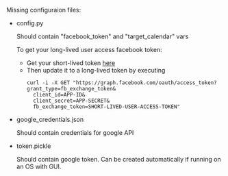 Missing configuraion files:
* config.py

    Should contain "facebook_token" and "target_calendar" vars
    
    To get your long-lived user access facebook token:
    * Get your short-lived token [here](https://developers.facebook.com/tools/explorer/)
    * Then update it to a long-lived token by executing
      ```
      curl -i -X GET "https://graph.facebook.com/oauth/access_token?grant_type=fb_exchange_token&
        client_id=APP-ID&
        client_secret=APP-SECRET&
        fb_exchange_token=SHORT-LIVED-USER-ACCESS-TOKEN"
      ```

* google_credentials.json

    Should contain credentials for google API
    
* token.pickle

    Should contain google token. Can be created automatically if running on an OS with GUI.